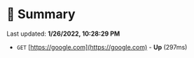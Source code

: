# 📖 Summary
Last updated: **1/26/2022, 10:28:29 PM**

- `GET` [https://google.com](https://google.com) - **Up** (297ms)
